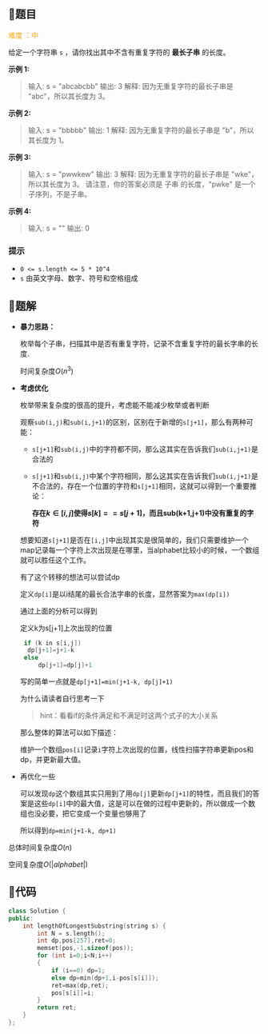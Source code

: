 ## 🥓题目

<font color=orange>难度 ：中</font>

给定一个字符串 `s` ，请你找出其中不含有重复字符的 **最长子串** 的长度。

**示例 1:**

> 输入: s = "abcabcbb"
> 输出: 3 
> 解释: 因为无重复字符的最长子串是 "abc"，所以其长度为 3。

**示例 2:**

> 输入: s = "bbbbb"
> 输出: 1
> 解释: 因为无重复字符的最长子串是 "b"，所以其长度为 1。

**示例 3:**

> 输入: s = "pwwkew"
> 输出: 3
> 解释: 因为无重复字符的最长子串是 "wke"，所以其长度为 3。
> 请注意，你的答案必须是 子串 的长度，"pwke" 是一个子序列，不是子串。

**示例 4:**

> 输入: s = ""
> 输出: 0

### 提示

- `0 <= s.length <= 5 * 10^4`
- `s` 由英文字母、数字、符号和空格组成



## 🥩题解

- **暴力思路：**

  枚举每个子串，扫描其中是否有重复字符，记录不含重复字符的最长字串的长度.

  时间复杂度$O(n^3)$

- **考虑优化**

  枚举带来复杂度的很高的提升，考虑能不能减少枚举或者判断

  观察`sub(i,j)`和`sub(i,j+1)`的区别，区别在于新增的`s[j+1]`，那么有两种可能：

  - `s[j+1]`和`sub(i,j)`中的字符都不同，那么这其实在告诉我们`sub(i,j+1)`是合法的

  - `s[j+1]`和`sub(i,j)`中某个字符相同，那么这其实在告诉我们`sub(i,j+1)`是不合法的，存在一个位置的字符和`s[j+1]`相同，这就可以得到一个重要推论：

    **存在$k\in [i,j]$使得$s[k]==s[j+1]$，而且sub(k+1,j+1)中没有重复的字符**

  想要知道`s[j+1]`是否在`[i,j]`中出现其实是很简单的，我们只需要维护一个map记录每一个字符上次出现是在哪里，当alphabet比较小的时候，一个数组就可以胜任这个工作。

  有了这个转移的想法可以尝试dp

  定义`dp[i]`是以i结尾的最长合法字串的长度，显然答案为`max(dp[i])`

  通过上面的分析可以得到

  定义k为s[j+1]上次出现的位置

  ````cpp
   if (k in s[i,j]) 
   	dp[j+1]=j+1-k 
   else 
       dp[j+1]=dp[j]+1 
  ````

  写的简单一点就是`dp[j+1]=min(j+1-k, dp[j]+1)` 

  为什么请读者自行思考一下

  > hint：看看if的条件满足和不满足时这两个式子的大小关系
  
  那么整体的算法可以如下描述：
  
  维护一个数组`pos[i]`记录`i`字符上次出现的位置，线性扫描字符串更新pos和dp，并更新最大值。
  
  

- 再优化一些

  可以发现`dp`这个数组其实只用到了用`dp[j]`更新`dp[j+1]`的特性，而且我们的答案是这些`dp[i]`中的最大值，这是可以在做的过程中更新的，所以做成一个数组也没必要，把它变成一个变量也够用了

  所以得到`dp=min(j+1-k, dp+1)`



总体时间复杂度$O(n)$

空间复杂度$O(|alphabet|)$



## 🍗代码



```cpp
class Solution {
public:
    int lengthOfLongestSubstring(string s) {
        int N = s.length();
        int dp,pos[257],ret=0;
        memset(pos,-1,sizeof(pos));
        for (int i=0;i<N;i++)
        {
            if (i==0) dp=1;
            else dp=min(dp+1,i-pos[s[i]]);
            ret=max(dp,ret);
            pos[s[i]]=i;
        }
        return ret;
    }
};
```

